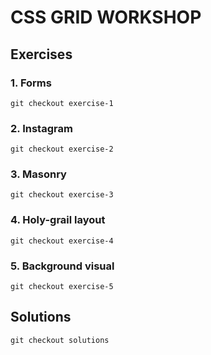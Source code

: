 # CSS GRID WORKSHOP

## Exercises

### 1. Forms
`git checkout exercise-1`

### 2. Instagram
`git checkout exercise-2`

### 3. Masonry
`git checkout exercise-3`

### 4. Holy-grail layout
`git checkout exercise-4`

### 5. Background visual
`git checkout exercise-5`

## Solutions
`git checkout solutions`